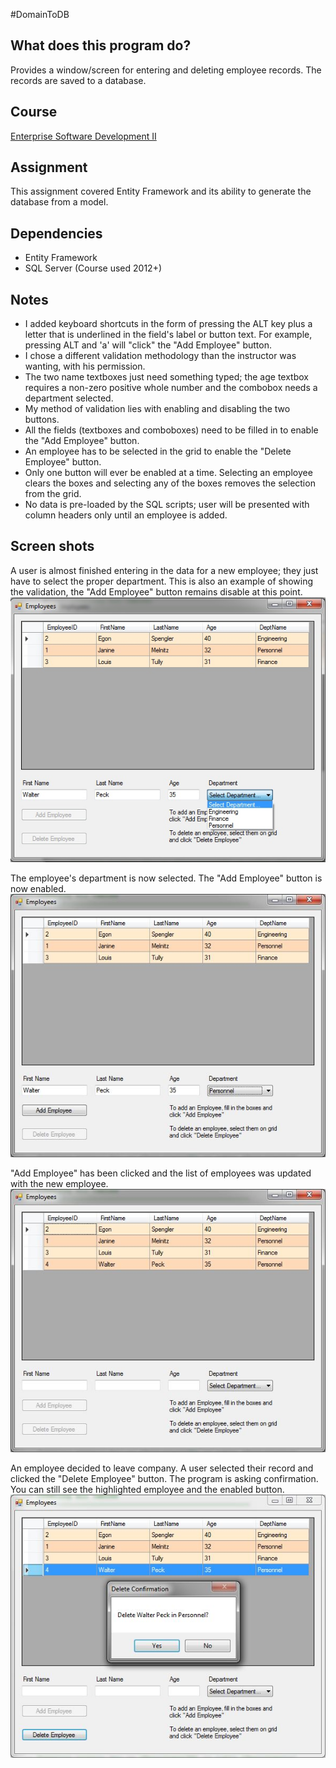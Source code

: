 #DomainToDB

## What does this program do?
Provides a window/screen for entering and deleting employee records. The records are saved to a database.

## Course
[Enterprise Software Development II](https://www.bellevuecollege.edu/classes/All/PROG/210)

## Assignment
This assignment covered Entity Framework and its ability to generate the database from a model.

## Dependencies
- Entity Framework
- SQL Server (Course used 2012+)

## Notes
- I added keyboard shortcuts in the form of pressing the ALT key plus a letter that is underlined in the field's label
  or button text. For example, pressing ALT and 'a' will "click" the "Add Employee" button.
- I chose a different validation methodology than the instructor was wanting, with his permission.
- The two name textboxes just need something typed; the age textbox requires a non-zero positive whole number and the
  combobox needs a department selected.
- My method of validation lies with enabling and disabling the two buttons.
- All the fields (textboxes and comboboxes) need to be filled in to enable the "Add Employee" button.
- An employee has to be selected in the grid to enable the "Delete Employee" button.
- Only one button will ever be enabled at a time. Selecting an employee clears the boxes and selecting any of the boxes
  removes the selection from the grid.
- No data is pre-loaded by the SQL scripts; user will be presented with column headers only until an employee is added.

## Screen shots

A user is almost finished entering in the data for a new employee; they just have to select the proper department.
This is also an example of showing the validation, the "Add Employee" button remains disable at this point.<br/>
![Adding an employee with department ready to be selected; "Add Employees" button still disabled](screenshots/department.JPG)

The employee's department is now selected. The "Add Employee" button is now enabled.<br/>
![A new employee is ready to be added to the database using the now-enabled "Add Employees" button](screenshots/adding.JPG)

"Add Employee" has been clicked and the list of employees was updated with the new employee.<br/>
![Newly added employee now appearing in the employee list, or grid](screenshots/added.JPG)

An employee decided to leave company. A user selected their record and clicked the "Delete Employee" button. The program
is asking confirmation.  You can still see the highlighted employee and the enabled button.<br/>
![Deleting an employee requires a confirmation](screenshots/deleting.JPG)
